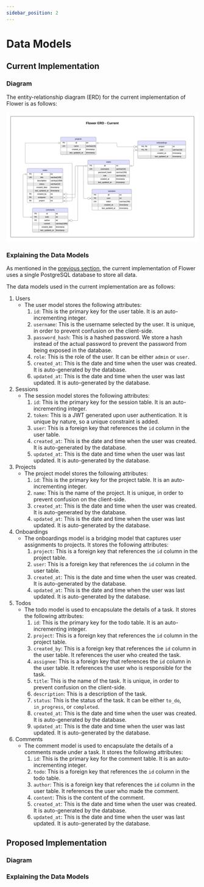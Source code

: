 ```yaml
---
sidebar_position: 2
---
```


# Data Models

## Current Implementation

### Diagram

The entity-relationship diagram (ERD) for the current implementation of Flower is as follows:

![Flower's Entity-Relationship Diagram](./img/flower-erd-legacy.png)

### Explaining the Data Models

As mentioned in the [previous section](./databases.md), the current implementation of Flower uses a single PostgreSQL database to store all data.

The data models used in the current implementation are as follows:

1. Users
    - The user model stores the following attributes:
        1. `id`: This is the primary key for the user table. It is an auto-incrementing integer.
        2. `username`: This is the username selected by the user. It is unique, in order to prevent confusion on the client-side.
        3. `password_hash`: This is a hashed password. We store a hash instead of the actual password to prevent the password from being exposed in the database.
        4. `role`: This is the role of the user. It can be either `admin` or `user`.
        5. `created_at`: This is the date and time when the user was created. It is auto-generated by the database.
        6. `updated_at`: This is the date and time when the user was last updated. It is auto-generated by the database.
2. Sessions
    - The session model stores the following attributes:
        1. `id`: This is the primary key for the session table. It is an auto-incrementing integer.
        2. `token`: This is a JWT generated upon user authentication. It is unique by nature, so a unique constraint is added.
        3. `user`: This is a foreign key that references the `id` column in the user table.
        4. `created_at`: This is the date and time when the user was created. It is auto-generated by the database.
        5. `updated_at`: This is the date and time when the user was last updated. It is auto-generated by the database.
3. Projects
    - The project model stores the following attributes:
        1. `id`: This is the primary key for the project table. It is an auto-incrementing integer.
        2. `name`: This is the name of the project. It is unique, in order to prevent confusion on the client-side.
        3. `created_at`: This is the date and time when the user was created. It is auto-generated by the database.
        4. `updated_at`: This is the date and time when the user was last updated. It is auto-generated by the database.
4. Onboardings
    - The onboardings model is a bridging model that captures user assignments to projects. It stores the following attributes:
        1. `project`: This is a foreign key that references the `id` column in the project table.
        2. `user`: This is a foreign key that references the `id` column in the user table.
        3. `created_at`: This is the date and time when the user was created. It is auto-generated by the database.
        4. `updated_at`: This is the date and time when the user was last updated. It is auto-generated by the database.
5. Todos
    - The todo model is used to encapsulate the details of a task. It stores the following attributes:
        1. `id`: This is the primary key for the todo table. It is an auto-incrementing integer.
        2. `project`: This is a foreign key that references the `id` column in the project table.
        3. `created_by`: This is a foreign key that references the `id` column in the user table. It references the user who created the task.
        4. `assignee`: This is a foreign key that references the `id` column in the user table. It references the user who is responsible for the task.
        5. `title`: This is the name of the task. It is unique, in order to prevent confusion on the client-side.
        6. `description`: This is a description of the task.
        7. `status`: This is the status of the task. It can be either `to_do`, `in_progress`, or `completed`.
        8. `created_at`: This is the date and time when the user was created. It is auto-generated by the database.
        9. `updated_at`: This is the date and time when the user was last updated. It is auto-generated by the database.
6. Comments
    - The comment model is used to encapsulate the details of a comments made under a task. It stores the following attributes:
        1. `id`: This is the primary key for the comment table. It is an auto-incrementing integer.
        2. `todo`: This is a foreign key that references the `id` column in the todo table.
        3. `author`: This is a foreign key that references the `id` column in the user table. It references the user who made the comment.
        4. `content`: This is the content of the comment.
        5. `created_at`: This is the date and time when the user was created. It is auto-generated by the database.
        6. `updated_at`: This is the date and time when the user was last updated. It is auto-generated by the database.

## Proposed Implementation

### Diagram

### Explaining the Data Models
